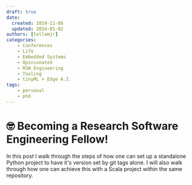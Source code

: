 ```yaml
---
draft: true
date:
  created: 2019-11-06
  updated: 2024-01-02
authors: [tallamjr]
categories:
    - Conferences
    - Life
    - Embedded Systems
    - Opinionated
    - RSW Engineering
    - Tooling
    - tinyML + Edge A.I.
tags:
    - personal
    - phd
---
```


# 🤓 **Becoming a Research Software Engineering Fellow!**

In this post I walk through the steps of how one can set up a standalone Python
project to have it's version set by git tags alone. I will also walk through how one can achieve
this with a Scala project within the same repository.

<!-- more -->

